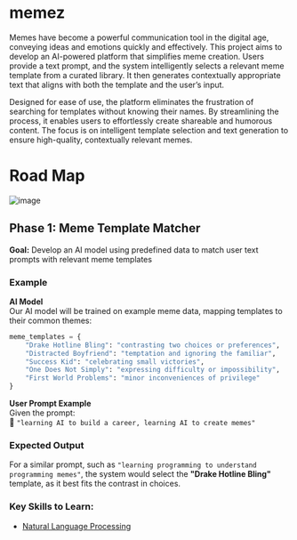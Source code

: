 # memez

Memes have become a powerful communication tool in the digital age, conveying ideas and emotions quickly and effectively. This project aims to develop an AI-powered platform that simplifies meme creation. Users provide a text prompt, and the system intelligently selects a relevant meme template from a curated library. It then generates contextually appropriate text that aligns with both the template and the user’s input.

Designed for ease of use, the platform eliminates the frustration of searching for templates without knowing their names. By streamlining the process, it enables users to effortlessly create shareable and humorous content. The focus is on intelligent template selection and text generation to ensure high-quality, contextually relevant memes.

# Road Map

![image](https://github.com/user-attachments/assets/7bcd32ad-0a6a-4f7a-92b1-04486cde3ce3)

## Phase 1: Meme Template Matcher

**Goal:** Develop an AI model using predefined data to match user text prompts with relevant meme templates

### Example

**AI Model**  
Our AI model will be trained on example meme data, mapping templates to their common themes:  

```python
meme_templates = {
    "Drake Hotline Bling": "contrasting two choices or preferences",
    "Distracted Boyfriend": "temptation and ignoring the familiar",
    "Success Kid": "celebrating small victories",
    "One Does Not Simply": "expressing difficulty or impossibility",
    "First World Problems": "minor inconveniences of privilege"
}
```  

**User Prompt Example**  
Given the prompt:  
📝 `"learning AI to build a career, learning AI to create memes"`  

### **Expected Output**  
For a similar prompt, such as `"learning programming to understand programming memes"`, the system would select the **"Drake Hotline Bling"** template, as it best fits the contrast in choices.  

### Key Skills to Learn:

* [Natural Language Processing](https://www.kaggle.com/learn-guide/natural-language-processing)
